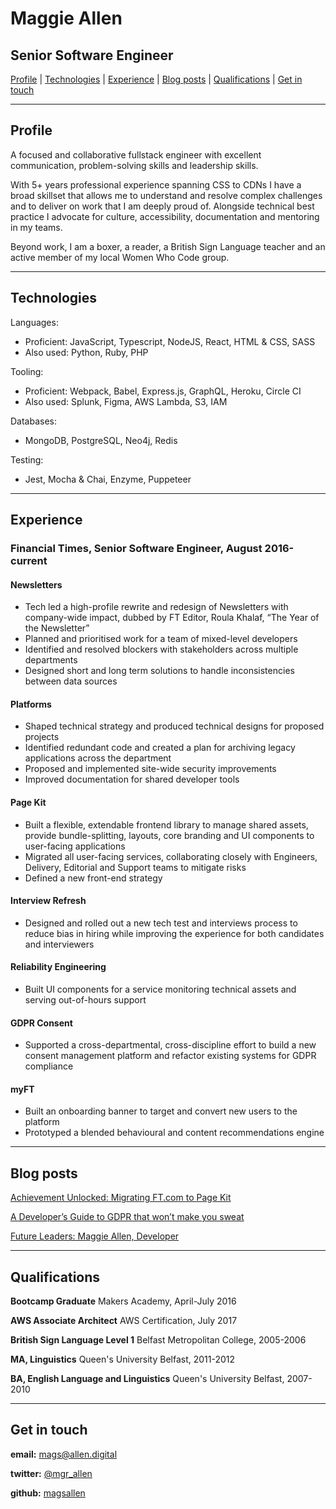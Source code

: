 # Maggie Allen

## Senior Software Engineer

[Profile](#profile) | [Technologies](#technologies) | [Experience](#experience) | [Blog posts](#blogs) | [Qualifications](#qualifications) | [Get in touch](#contact)

---
## <a name="profile">Profile</a>
A focused and collaborative fullstack engineer with excellent communication, problem-solving skills and leadership skills. 

With 5+ years professional experience spanning CSS to CDNs I have a broad skillset that allows me to understand and resolve complex challenges and to deliver on work that I am deeply proud of. Alongside technical best practice I advocate for culture, accessibility, documentation and mentoring in my teams. 

Beyond work, I am a boxer, a reader, a British Sign Language teacher and an active member of my local Women Who Code group. 

---
## <a name="technologies">Technologies</a>
Languages:
- Proficient: JavaScript, Typescript, NodeJS, React, HTML & CSS, SASS 
- Also used: Python, Ruby, PHP

Tooling:
- Proficient: Webpack, Babel, Express.js, GraphQL, Heroku, Circle CI 
- Also used: Splunk, Figma, AWS Lambda, S3, IAM

Databases: 
- MongoDB, PostgreSQL, Neo4j, Redis

Testing: 
- Jest, Mocha & Chai, Enzyme, Puppeteer

---
## <a name="experience">Experience</a>
### __Financial Times__, Senior Software Engineer, August 2016-current

#### Newsletters
- Tech led a high-profile rewrite and redesign of Newsletters with company-wide impact, dubbed by FT Editor, Roula Khalaf, “The Year of the Newsletter”
- Planned and prioritised work for a team of mixed-level developers
- Identified and resolved blockers with stakeholders across multiple departments
- Designed short and long term solutions to handle inconsistencies between data sources

#### Platforms
- Shaped technical strategy and produced technical designs for proposed projects
- Identified redundant code and created a plan for archiving legacy applications across the department
- Proposed and implemented site-wide security improvements
- Improved documentation for shared developer tools

#### Page Kit
- Built a flexible, extendable frontend library to manage shared assets, provide bundle-splitting, layouts, core branding and UI components to user-facing applications
- Migrated all user-facing services, collaborating closely with Engineers, Delivery, Editorial and Support teams to mitigate risks
- Defined a new front-end strategy 

#### Interview Refresh
- Designed and rolled out a new tech test and interviews process to reduce bias in hiring while improving the experience for both candidates and interviewers

#### Reliability Engineering
- Built UI components for a service monitoring technical assets and serving out-of-hours support

#### GDPR Consent
- Supported a cross-departmental, cross-discipline effort to build a new consent management platform and refactor existing systems for GDPR compliance

#### myFT
- Built an onboarding banner to target and convert new users to the platform
- Prototyped a blended behavioural and content recommendations engine


---
## <a name="blogs">Blog posts</a>

[Achievement Unlocked: Migrating FT.com to Page Kit](https://medium.com/ft-product-technology/achievement-unlocked-6edbc0b44ddd)

[A Developer’s Guide to GDPR that won’t make you sweat](https://medium.com/ft-product-technology/a-developers-guide-to-gdpr-that-won-t-make-you-sweat-4f1f7f1d9c8b)

[Future Leaders: Maggie Allen, Developer](https://medium.com/ft-product-technology/future-leaders-maggie-allen-developer-ad41232387c5)


---
## <a name="qualifications">Qualifications</a>

__Bootcamp Graduate__
Makers Academy, April-July 2016

__AWS Associate Architect__
AWS Certification, July 2017

__British Sign Language Level 1__
Belfast Metropolitan College, 2005-2006

__MA, Linguistics__
Queen's University Belfast, 2011-2012

__BA, English Language and Linguistics__ 
Queen's University Belfast, 2007-2010


---
## <a name="contact">Get in touch</a>

__email:__ mags@allen.digital

__twitter:__ [@mgr_allen](https://twitter.com/mgr_allen)

__github:__ [magsallen](github.com/magsallen)
